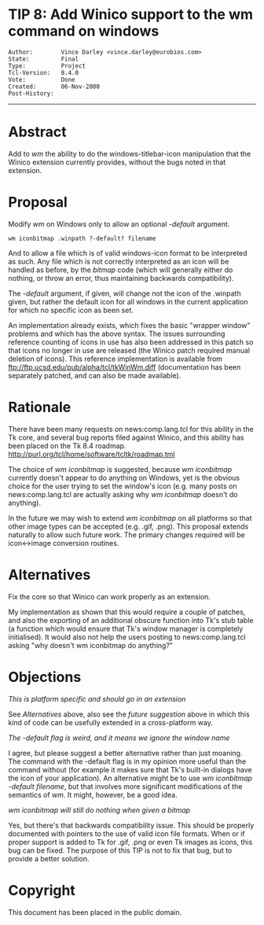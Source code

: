 # TIP 8: Add Winico support to the wm command on windows
	Author:        Vince Darley <vince.darley@eurobios.com>
	State:         Final
	Type:          Project
	Tcl-Version:   8.4.0
	Vote:          Done
	Created:       06-Nov-2000
	Post-History:
-----

# Abstract

Add to _wm_ the ability to do the windows-titlebar-icon manipulation
that the Winico extension currently provides, without the bugs noted
in that extension.

# Proposal

Modify _wm_ on Windows only to allow an optional _-default_ argument.

	wm iconbitmap .winpath ?-default? filename

And to allow a file which is of valid windows-icon format to be
interpreted as such.  Any file which is not correctly interpreted
as an icon will be handled as before, by the _bitmap_ code \(which
will generally either do nothing, or throw an error, thus maintaining
backwards compatibility\).

The _-default_ argument, if given, will change not the icon of the
.winpath given, but rather the default icon for all windows in the
current application for which no specific icon as been set.

An implementation already exists, which fixes the basic "wrapper
window" problems and which has the above syntax.  The issues
surrounding reference counting of icons in use has also been addressed
in this patch so that icons no longer in use are released \(the Winico
patch required manual deletion of icons\).  This reference
implementation is available from
ftp://ftp.ucsd.edu/pub/alpha/tcl/tkWinWm.diff \(documentation has been
separately patched, and can also be made available\).

# Rationale

There have been many requests on news:comp.lang.tcl for this ability
in the Tk core, and several bug reports filed against Winico, and this
ability has been placed on the Tk 8.4 roadmap.
<http://purl.org/tcl/home/software/tcltk/roadmap.tml>

The choice of _wm iconbitmap_ is suggested, because _wm
iconbitmap_ currently doesn't appear to do anything on Windows, yet
is the obvious choice for the user trying to set the window's icon
\(e.g. many posts on news:comp.lang.tcl are actually asking why _wm
iconbitmap_ doesn't do anything\).

In the future we may wish to extend _wm iconbitmap_ on all platforms
so that other image types can be accepted \(e.g. .gif, .png\).  This
proposal extends naturally to allow such future work.  The primary
changes required will be icon<->image conversion routines.

# Alternatives

Fix the core so that Winico can work properly as an extension.

My implementation as shown that this would require a couple of
patches, and also the exporting of an additional obscure function into
Tk's stub table \(a function which would ensure that Tk's window
manager is completely initialised\).  It would also not help the users
posting to news:comp.lang.tcl asking "why doesn't wm iconbitmap do
anything?"

# Objections

_This is platform specific and should go in an extension_

See _Alternatives_ above, also see the _future suggestion_ above
in which this kind of code can be usefully extended in a
cross-platform way.

_The -default flag is weird, and it means we ignore the window name_

I agree, but please suggest a better alternative rather than just
moaning.  The command with the -default flag is in my opinion more
useful than the command without \(for example it makes sure that Tk's
built-in dialogs have the icon of your application\).  An alternative
might be to use _wm iconbitmap -default filename_, but that involves
more significant modifications of the semantics of _wm_.  It might,
however, be a good idea.

_wm iconbitmap will still do nothing when given a bitmap_

Yes, but there's that backwards compatibility issue.  This should be
properly documented with pointers to the use of valid icon file
formats.  When or if proper support is added to Tk for .gif, .png or
even Tk images as icons, this bug can be fixed.  The purpose of this
TIP is not to fix that bug, but to provide a better solution.

# Copyright

This document has been placed in the public domain.

